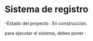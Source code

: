 <h1> Sistema de registro </h1>

-Estado del proyecto : En construccion.


para ejecutar el sistema, debes poner : 

